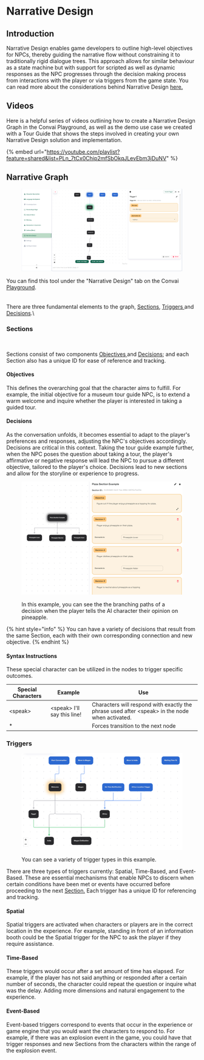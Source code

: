 # Narrative Design

## Introduction

Narrative Design enables game developers to outline high-level objectives for NPCs, thereby guiding the narrative flow without constraining it to traditionally rigid dialogue trees. This approach allows for similar behaviour as a state machine but with support for scripted as well as dynamic responses as the NPC progresses through the decision making process from interactions with the player or via triggers from the game state. You can read more about the considerations behind Narrative Design [here.](https://convai.com/blog/convai-narrative-design)

## Videos

Here is a helpful series of videos outlining how to create a Narrative Design Graph in the Convai Playground, as well as the demo use case we created with a Tour Guide that shows the steps involved in creating your own Narrative Design solution and implementation.

{% embed url="https://youtube.com/playlist?feature=shared&list=PLn_7tCx0Chip2mfSbOkqJLevEbm3jDuNV" %}

## Narrative Graph

<figure><img src="../../.gitbook/assets/image (355).png" alt=""><figcaption></figcaption></figure>

You can find this tool under the "Narrative Design" tab on the Convai [Playground](../playground-walkthrough.md).\
\
\
There are three fundamental elements to the graph, [Sections](narrative-design.md#sections), [Triggers ](narrative-design.md#triggers)and [Decisions](narrative-design.md#decisions).\


### Sections

<figure><img src="https://lh7-us.googleusercontent.com/deI0u_G_0x9SW1UXR_KrctHYu6EwhyI8Q-9zYfYD_WYJZbBFngMNX7nhZNGiSzpzTmti9BJEnO0Dtk9tSBfAV7vcl42Co9AFblg1bSlH4inaqFqZbTQUW3SPQ0sgtI_VZF_dHimLiHCihtFErYfU20E" alt=""><figcaption></figcaption></figure>

Sections consist of two components [Objectives ](narrative-design.md#objectives)and [Decisions](narrative-design.md#decisions); and each Section also has a unique ID for ease of reference and tracking.&#x20;

#### Objectives

This defines the overarching goal that the character aims to fulfill. For example, the initial objective for a museum tour guide NPC, is to extend a warm welcome and inquire whether the player is interested in taking a guided tour.

#### Decisions

As the conversation unfolds, it becomes essential to adapt to the player's preferences and responses, adjusting the NPC's objectives accordingly. Decisions are critical in this context. Taking the tour guide example further, when the NPC poses the question about taking a tour, the player's affirmative or negative response will lead the NPC to pursue a different objective, tailored to the player's choice. Decisions lead to new sections and allow for the storyline or experience to progress.

<figure><img src="../../.gitbook/assets/image (358).png" alt=""><figcaption><p>In this example, you can see the the branching paths of a decision when the player tells the AI character their opinion on pineapple.</p></figcaption></figure>

{% hint style="info" %}
You can have a variety of decisions that result from the same Section, each with their own corresponding connection and new objective.
{% endhint %}

#### Syntax Instructions

These special character can be utilized in the nodes to trigger specific outcomes.

| Special Characters | Example                      | Use                                                                                             |
| ------------------ | ---------------------------- | ----------------------------------------------------------------------------------------------- |
| \<speak>           | \<speak> I'll say this line! | Characters will respond with exactly the phrase used after \<speak> in the node when activated. |
| \*                 |                              | Forces transition to the next node                                                              |

### Triggers

<figure><img src="../../.gitbook/assets/image (359).png" alt=""><figcaption><p>You can see a variety of trigger types in this example.</p></figcaption></figure>

There are three types of triggers currently: Spatial, Time-Based, and Event-Based. These are essential mechanisms that enable NPCs to discern when certain conditions have been met or events have occurred before proceeding to the next [Section.](narrative-design.md#sections) Each trigger has a unique ID for referencing and tracking.

#### Spatial

Spatial triggers are activated when characters or players are in the correct location in the experience. For example, standing in front of an information booth could be the Spatial trigger for the NPC to ask the player if they require assistance.

#### Time-Based

These triggers would occur after a set amount of time has elapsed. For example, if the player has not said anything or responded after a certain number of seconds, the character could repeat the question or inquire what was the delay. Adding more dimensions and natural engagement to the experience.

#### Event-Based

Event-based triggers correspond to events that occur in the experience or game engine that you would want the characters to respond to. For example, if there was an explosion event in the game, you could have that trigger responses and new Sections from the characters within the range of the explosion event.
